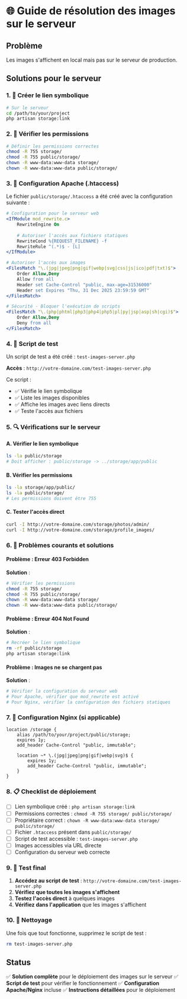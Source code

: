 # 🌐 Guide de résolution des images sur le serveur

## Problème
Les images s'affichent en local mais pas sur le serveur de production.

## Solutions pour le serveur

### 1. 🔗 Créer le lien symbolique
```bash
# Sur le serveur
cd /path/to/your/project
php artisan storage:link
```

### 2. 📁 Vérifier les permissions
```bash
# Définir les permissions correctes
chmod -R 755 storage/
chmod -R 755 public/storage/
chown -R www-data:www-data storage/
chown -R www-data:www-data public/storage/
```

### 3. 🔧 Configuration Apache (.htaccess)
Le fichier `public/storage/.htaccess` a été créé avec la configuration suivante :

```apache
# Configuration pour le serveur web
<IfModule mod_rewrite.c>
    RewriteEngine On
    
    # Autoriser l'accès aux fichiers statiques
    RewriteCond %{REQUEST_FILENAME} -f
    RewriteRule ^(.*)$ - [L]
</IfModule>

# Autoriser l'accès aux images
<FilesMatch "\.(jpg|jpeg|png|gif|webp|svg|css|js|ico|pdf|txt)$">
    Order Allow,Deny
    Allow from all
    Header set Cache-Control "public, max-age=31536000"
    Header set Expires "Thu, 31 Dec 2025 23:59:59 GMT"
</FilesMatch>

# Sécurité - Bloquer l'exécution de scripts
<FilesMatch "\.(php|phtml|php3|php4|php5|pl|py|jsp|asp|sh|cgi)$">
    Order Allow,Deny
    Deny from all
</FilesMatch>
```

### 4. 🧪 Script de test
Un script de test a été créé : `test-images-server.php`

**Accès** : `http://votre-domaine.com/test-images-server.php`

Ce script :
- ✅ Vérifie le lien symbolique
- ✅ Liste les images disponibles
- ✅ Affiche les images avec liens directs
- ✅ Teste l'accès aux fichiers

### 5. 🔍 Vérifications sur le serveur

#### A. Vérifier le lien symbolique
```bash
ls -la public/storage
# Doit afficher : public/storage -> ../storage/app/public
```

#### B. Vérifier les permissions
```bash
ls -la storage/app/public/
ls -la public/storage/
# Les permissions doivent être 755
```

#### C. Tester l'accès direct
```bash
curl -I http://votre-domaine.com/storage/photos/admin/
curl -I http://votre-domaine.com/storage/profile_images/
```

### 6. 🚨 Problèmes courants et solutions

#### Problème : Erreur 403 Forbidden
**Solution** :
```bash
# Vérifier les permissions
chmod -R 755 storage/
chmod -R 755 public/storage/
chown -R www-data:www-data storage/
chown -R www-data:www-data public/storage/
```

#### Problème : Erreur 404 Not Found
**Solution** :
```bash
# Recréer le lien symbolique
rm -rf public/storage
php artisan storage:link
```

#### Problème : Images ne se chargent pas
**Solution** :
```bash
# Vérifier la configuration du serveur web
# Pour Apache, vérifier que mod_rewrite est activé
# Pour Nginx, vérifier la configuration des fichiers statiques
```

### 7. 🔧 Configuration Nginx (si applicable)

```nginx
location /storage {
    alias /path/to/your/project/public/storage;
    expires 1y;
    add_header Cache-Control "public, immutable";
    
    location ~* \.(jpg|jpeg|png|gif|webp|svg)$ {
        expires 1y;
        add_header Cache-Control "public, immutable";
    }
}
```

### 8. 📋 Checklist de déploiement

- [ ] Lien symbolique créé : `php artisan storage:link`
- [ ] Permissions correctes : `chmod -R 755 storage/ public/storage/`
- [ ] Propriétaire correct : `chown -R www-data:www-data storage/ public/storage/`
- [ ] Fichier `.htaccess` présent dans `public/storage/`
- [ ] Script de test accessible : `test-images-server.php`
- [ ] Images accessibles via URL directe
- [ ] Configuration du serveur web correcte

### 9. 🎯 Test final

1. **Accédez au script de test** : `http://votre-domaine.com/test-images-server.php`
2. **Vérifiez que toutes les images s'affichent**
3. **Testez l'accès direct** à quelques images
4. **Vérifiez dans l'application** que les images s'affichent

### 10. 🧹 Nettoyage

Une fois que tout fonctionne, supprimez le script de test :
```bash
rm test-images-server.php
```

## Status
✅ **Solution complète** pour le déploiement des images sur le serveur
✅ **Script de test** pour vérifier le fonctionnement
✅ **Configuration Apache/Nginx** incluse
✅ **Instructions détaillées** pour le déploiement

